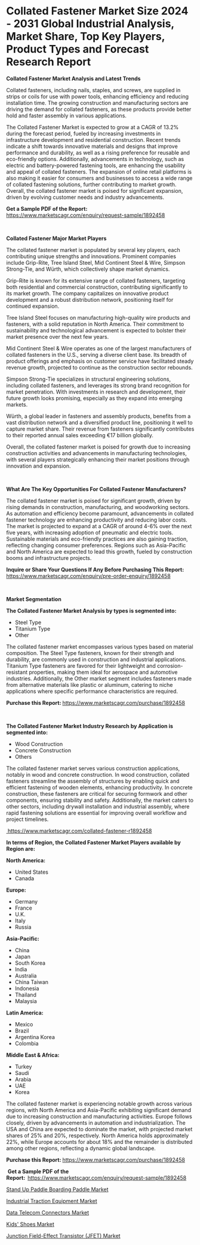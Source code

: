 <p><h1>Collated Fastener Market Size 2024 - 2031 Global Industrial Analysis, Market Share, Top Key Players, Product Types and Forecast Research Report</h1></p><p><strong>Collated Fastener Market Analysis and Latest Trends</strong></p>
<p><p>Collated fasteners, including nails, staples, and screws, are supplied in strips or coils for use with power tools, enhancing efficiency and reducing installation time. The growing construction and manufacturing sectors are driving the demand for collated fasteners, as these products provide better hold and faster assembly in various applications. </p><p>The Collated Fastener Market is expected to grow at a CAGR of 13.2% during the forecast period, fueled by increasing investments in infrastructure development and residential construction. Recent trends indicate a shift towards innovative materials and designs that improve performance and durability, as well as a rising preference for reusable and eco-friendly options. Additionally, advancements in technology, such as electric and battery-powered fastening tools, are enhancing the usability and appeal of collated fasteners. The expansion of online retail platforms is also making it easier for consumers and businesses to access a wide range of collated fastening solutions, further contributing to market growth. Overall, the collated fastener market is poised for significant expansion, driven by evolving customer needs and industry advancements.</p></p>
<p><strong>Get a Sample PDF of the Report:&nbsp;</strong> <a href="https://www.marketscagr.com/enquiry/request-sample/1892458?utm_campaign=1615&utm_medium=2&utm_source=Github&utm_content=ia&utm_term=24102024&utm_id=collated-fastener">https://www.marketscagr.com/enquiry/request-sample/1892458</a></p>
<p>&nbsp;</p>
<p><strong>Collated Fastener Major Market Players</strong></p>
<p><p>The collated fastener market is populated by several key players, each contributing unique strengths and innovations. Prominent companies include Grip-Rite, Tree Island Steel, Mid Continent Steel & Wire, Simpson Strong-Tie, and Würth, which collectively shape market dynamics.</p><p>Grip-Rite is known for its extensive range of collated fasteners, targeting both residential and commercial construction, contributing significantly to its market growth. The company capitalizes on innovative product development and a robust distribution network, positioning itself for continued expansion.</p><p>Tree Island Steel focuses on manufacturing high-quality wire products and fasteners, with a solid reputation in North America. Their commitment to sustainability and technological advancement is expected to bolster their market presence over the next few years.</p><p>Mid Continent Steel & Wire operates as one of the largest manufacturers of collated fasteners in the U.S., serving a diverse client base. Its breadth of product offerings and emphasis on customer service have facilitated steady revenue growth, projected to continue as the construction sector rebounds.</p><p>Simpson Strong-Tie specializes in structural engineering solutions, including collated fasteners, and leverages its strong brand recognition for market penetration. With investments in research and development, their future growth looks promising, especially as they expand into emerging markets.</p><p>Würth, a global leader in fasteners and assembly products, benefits from a vast distribution network and a diversified product line, positioning it well to capture market share. Their revenue from fasteners significantly contributes to their reported annual sales exceeding €17 billion globally.</p><p>Overall, the collated fastener market is poised for growth due to increasing construction activities and advancements in manufacturing technologies, with several players strategically enhancing their market positions through innovation and expansion.</p></p>
<p>&nbsp;</p>
<p><strong>What Are The Key Opportunities For Collated Fastener Manufacturers?</strong></p>
<p><p>The collated fastener market is poised for significant growth, driven by rising demands in construction, manufacturing, and woodworking sectors. As automation and efficiency become paramount, advancements in collated fastener technology are enhancing productivity and reducing labor costs. The market is projected to expand at a CAGR of around 4-6% over the next five years, with increasing adoption of pneumatic and electric tools. Sustainable materials and eco-friendly practices are also gaining traction, reflecting changing consumer preferences. Regions such as Asia-Pacific and North America are expected to lead this growth, fueled by construction booms and infrastructure projects.</p></p>
<p><strong>Inquire or Share Your Questions If Any Before Purchasing This Report:</strong> <a href="https://www.marketscagr.com/enquiry/pre-order-enquiry/1892458?utm_campaign=1615&utm_medium=2&utm_source=Github&utm_content=ia&utm_term=24102024&utm_id=collated-fastener">https://www.marketscagr.com/enquiry/pre-order-enquiry/1892458</a></p>
<p>&nbsp;</p>
<p><strong>Market Segmentation</strong></p>
<p><strong>The Collated Fastener Market Analysis by types is segmented into:</strong></p>
<p><ul><li>Steel Type</li><li>Titanium Type</li><li>Other</li></ul></p>
<p><p>The collated fastener market encompasses various types based on material composition. The Steel Type fasteners, known for their strength and durability, are commonly used in construction and industrial applications. Titanium Type fasteners are favored for their lightweight and corrosion-resistant properties, making them ideal for aerospace and automotive industries. Additionally, the Other market segment includes fasteners made from alternative materials like plastic or aluminum, catering to niche applications where specific performance characteristics are required.</p></p>
<p><strong>Purchase this Report:&nbsp;</strong><a href="https://www.marketscagr.com/purchase/1892458?utm_campaign=1615&utm_medium=2&utm_source=Github&utm_content=ia&utm_term=24102024&utm_id=collated-fastener">https://www.marketscagr.com/purchase/1892458</a></p>
<p>&nbsp;</p>
<p><strong>The Collated Fastener Market Industry Research by Application is segmented into:</strong></p>
<p><ul><li>Wood Construction</li><li>Concrete Construction</li><li>Others</li></ul></p>
<p><p>The collated fastener market serves various construction applications, notably in wood and concrete construction. In wood construction, collated fasteners streamline the assembly of structures by enabling quick and efficient fastening of wooden elements, enhancing productivity. In concrete construction, these fasteners are critical for securing formwork and other components, ensuring stability and safety. Additionally, the market caters to other sectors, including drywall installation and industrial assembly, where rapid fastening solutions are essential for improving overall workflow and project timelines.</p></p>
<p><a href="https://www.marketscagr.com/collated-fastener-r1892458?utm_campaign=1615&utm_medium=2&utm_source=Github&utm_content=ia&utm_term=24102024&utm_id=collated-fastener">&nbsp;https://www.marketscagr.com/collated-fastener-r1892458</a></p>
<p><strong>In terms of Region, the Collated Fastener Market Players available by Region are:</strong></p>
<p>
    <p> <strong> North America: </strong>
        <ul>
            <li>United States</li>
            <li>Canada</li>
        </ul>
        </p> 
    <p> <strong> Europe: </strong>
        <ul>
            <li>Germany</li>
            <li>France</li>
            <li>U.K.</li>
            <li>Italy</li>
            <li>Russia</li>
        </ul>
        </p> 
    <p> <strong> Asia-Pacific: </strong>
        <ul>
            <li>China</li>
            <li>Japan</li>
            <li>South Korea</li>
            <li>India</li>
            <li>Australia</li>
            <li>China Taiwan</li>
            <li>Indonesia</li>
            <li>Thailand</li>
            <li>Malaysia</li>
        </ul>
        </p> 
    <p> <strong> Latin America: </strong>
        <ul>
            <li>Mexico</li>
            <li>Brazil</li>
            <li>Argentina Korea</li>
            <li>Colombia</li>
        </ul>
        </p> 
    <p> <strong> Middle East & Africa: </strong>
        <ul>
            <li>Turkey</li>
            <li>Saudi</li>
            <li>Arabia</li>
            <li>UAE</li>
            <li>Korea</li>
        </ul>
    </p>
    </p>
<p><p>The collated fastener market is experiencing notable growth across various regions, with North America and Asia-Pacific exhibiting significant demand due to increasing construction and manufacturing activities. Europe follows closely, driven by advancements in automation and industrialization. The USA and China are expected to dominate the market, with projected market shares of 25% and 20%, respectively. North America holds approximately 22%, while Europe accounts for about 18% and the remainder is distributed among other regions, reflecting a dynamic global landscape.</p></p>
<p><strong>Purchase this Report: </strong><a href="https://www.marketscagr.com/purchase/1892458?utm_campaign=1615&utm_medium=2&utm_source=Github&utm_content=ia&utm_term=24102024&utm_id=collated-fastener">https://www.marketscagr.com/purchase/1892458</a></p>
<p>&nbsp;<strong>Get a Sample PDF of the Report:&nbsp;&nbsp;</strong><a href="https://www.marketscagr.com/enquiry/request-sample/1892458?utm_campaign=1615&utm_medium=2&utm_source=Github&utm_content=ia&utm_term=24102024&utm_id=collated-fastener">https://www.marketscagr.com/enquiry/request-sample/1892458</a></p>
<p><strong></strong></p>
<p><p><a href="https://www.linkedin.com/pulse/stand-up-paddle-boarding-market-size-growth-trends-statistics-0vkkc?utm_campaign=1615&utm_medium=2&utm_source=Github&utm_content=ia&utm_term=24102024&utm_id=collated-fastener">Stand Up Paddle Boarding Paddle Market</a></p><p><a href="https://www.linkedin.com/pulse/surfing-industrial-traction-equipment-wave-riding-market-currents-s15ve?utm_campaign=1615&utm_medium=2&utm_source=Github&utm_content=ia&utm_term=24102024&utm_id=collated-fastener">Industrial Traction Equipment Market</a></p><p><a href="https://www.linkedin.com/pulse/navigating-global-data-telecom-connectors-market-from-trends-wntmc?utm_campaign=1615&utm_medium=2&utm_source=Github&utm_content=ia&utm_term=24102024&utm_id=collated-fastener">Data Telecom Connectors Market</a></p><p><a href="https://github.com/FahadAhmed223/Market-Research-Report-List-1/blob/main/kids-shoes-market.md?utm_campaign=1615&utm_medium=2&utm_source=Github&utm_content=ia&utm_term=24102024&utm_id=collated-fastener">Kids' Shoes Market</a></p><p><a href="https://www.linkedin.com/pulse/global-junction-field-effect-transistor-jfet-market-analysis-sco0c?utm_campaign=1615&utm_medium=2&utm_source=Github&utm_content=ia&utm_term=24102024&utm_id=collated-fastener">Junction Field-Effect Transistor (JFET) Market</a></p></p>